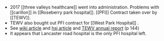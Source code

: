 - 2017 [[three valleys healthcare]] went into administration. Problems with [[carillon]] in [[Roseberry park hospital]]. [[PFI]] Contract taken over by [[TEWV]]. 
- TEWV also bought out PFI contract for [[West Park Hospital]] .
- See [wiki article](https://en.m.wikipedia.org/wiki/Tees,_Esk_and_Wear_Valleys_NHS_Foundation_Trust) and [hsj article](https://www.hsj.co.uk/finance-and-efficiency/carillion-staff-transferred-to-nhs-as-pfi-provider-collapses/7022689.article) and [TEWV annual report](https://www.tewv.nhs.uk/content/uploads/2023/01/TEWV-Annual-Report-and-Accounts-2021_22.pdf) (p 144)
- It appears that Lancaster road hospital is the only PFI hospital left. 